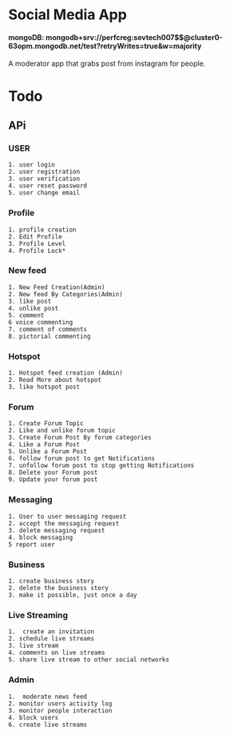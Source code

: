 # Social Media App

#### mongoDB: mongodb+srv://perfcreg:sevtech007$$@cluster0-63opm.mongodb.net/test?retryWrites=true&w=majority

A moderator app that grabs post from instagram for people.

# Todo

   ## APi

### USER
	1. user login
	2. user registration
	3. user verification
	4. user reset password
	5. user change email

### Profile
	1. profile creation
	2. Edit Profile
	3. Profile Level
	4. Profile Lock*

### New feed
	1. New Feed Creation(Admin)
	2. New feed By Categories(Admin)
	3. like post
	4. unlike post
	5. comment
	6 voice commenting
	7. comment of comments
	8. pictorial commenting

### Hotspot
	1. Hotspot feed creation (Admin)
	2. Read More about hotspot
	3. like hotspot post

### Forum 
	1. Create Forum Topic
	2. Like and unlike forum topic
	3. Create Forum Post By forum categories
	4. Like a Forum Post
	5. Unlike a Forum Post
	6. follow forum post to get Notifications
	7. unfollow forum post to stop getting Notifications
	8. Delete your Forum post	
	9. Update your forum post
### Messaging
	1. User to user messaging request
	2. accept the messaging request
	3. delete messaging request
	4. block messaging
	5 report user

### Business
	1. create business story
	2. delete the business story
	3. make it possible, just once a day

### Live Streaming
	1.  create an invitation
	2. schedule live streams
	3. live stream
	4. comments on live streams
	5. share live stream to other social networks

### Admin
	1.  moderate news feed
	2. monitor users activity log
	3. monitor people interaction
	4. block users
	6. create live streams